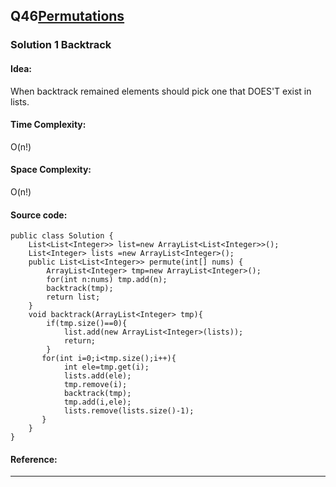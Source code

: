 ## Q46[Permutations ](https://leetcode.com/problems/permutations/) 

### Solution 1 Backtrack
#### Idea:
When backtrack remained elements should pick one that DOES'T exist in lists.
#### Time Complexity: 
O(n!)
#### Space Complexity:
O(n!)
#### Source code:
```
public class Solution {
    List<List<Integer>> list=new ArrayList<List<Integer>>();
    List<Integer> lists =new ArrayList<Integer>();
    public List<List<Integer>> permute(int[] nums) {
        ArrayList<Integer> tmp=new ArrayList<Integer>();
        for(int n:nums) tmp.add(n);
        backtrack(tmp);
        return list;
    }
    void backtrack(ArrayList<Integer> tmp){
        if(tmp.size()==0){
            list.add(new ArrayList<Integer>(lists));
            return;
        }
       for(int i=0;i<tmp.size();i++){
            int ele=tmp.get(i);
            lists.add(ele);
            tmp.remove(i);
            backtrack(tmp);
            tmp.add(i,ele);
            lists.remove(lists.size()-1);
       }
    }
}
```
#### Reference:
---

